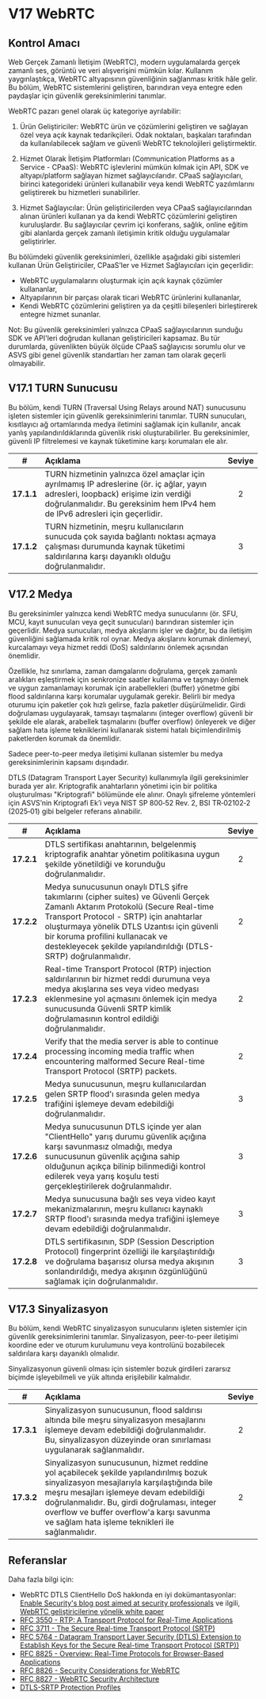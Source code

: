 # V17 WebRTC

## Kontrol Amacı

Web Gerçek Zamanlı İletişim (WebRTC), modern uygulamalarda gerçek zamanlı ses, görüntü ve veri alışverişini mümkün kılar. Kullanım yaygınlaştıkça, WebRTC altyapısının güvenliğinin sağlanması kritik hâle gelir. Bu bölüm, WebRTC sistemlerini geliştiren, barındıran veya entegre eden paydaşlar için güvenlik gereksinimlerini tanımlar.

WebRTC pazarı genel olarak üç kategoriye ayrılabilir:

1. Ürün Geliştiriciler: WebRTC ürün ve çözümlerini geliştiren ve sağlayan özel veya açık kaynak tedarikçileri. Odak noktaları, başkaları tarafından da kullanılabilecek sağlam ve güvenli WebRTC teknolojileri geliştirmektir.

2. Hizmet Olarak İletişim Platformları (Communication Platforms as a Service - CPaaS): WebRTC işlevlerini mümkün kılmak için API, SDK ve altyapı/platform sağlayan hizmet sağlayıcılarıdır. CPaaS sağlayıcıları, birinci kategorideki ürünleri kullanabilir veya kendi WebRTC yazılımlarını geliştirerek bu hizmetleri sunabilirler.

3. Hizmet Sağlayıcılar: Ürün geliştiricilerden veya CPaaS sağlayıcılarından alınan ürünleri kullanan ya da kendi WebRTC çözümlerini geliştiren kuruluşlardır. Bu sağlayıcılar çevrim içi konferans, sağlık, online eğitim gibi alanlarda gerçek zamanlı iletişimin kritik olduğu uygulamalar geliştirirler.

Bu bölümdeki güvenlik gereksinimleri, özellikle aşağıdaki gibi sistemleri kullanan Ürün Geliştiriciler, CPaaS’ler ve Hizmet Sağlayıcıları için geçerlidir:

* WebRTC uygulamalarını oluşturmak için açık kaynak çözümler kullananlar,
* Altyapılarının bir parçası olarak ticari WebRTC ürünlerini kullananlar,
* Kendi WebRTC çözümlerini geliştiren ya da çeşitli bileşenleri birleştirerek entegre hizmet sunanlar.

Not: Bu güvenlik gereksinimleri yalnızca CPaaS sağlayıcılarının sunduğu SDK ve API'leri doğrudan kullanan geliştiricileri kapsamaz. Bu tür durumlarda, güvenlikten büyük ölçüde CPaaS sağlayıcısı sorumlu olur ve ASVS gibi genel güvenlik standartları her zaman tam olarak geçerli olmayabilir.

## V17.1 TURN Sunucusu

Bu bölüm, kendi TURN (Traversal Using Relays around NAT) sunucusunu işleten sistemler için güvenlik gereksinimlerini tanımlar. TURN sunucuları, kısıtlayıcı ağ ortamlarında medya iletimini sağlamak için kullanılır, ancak yanlış yapılandırıldıklarında güvenlik riski oluşturabilirler. Bu gereksinimler, güvenli IP filtrelemesi ve kaynak tüketimine karşı korumaları ele alır.

| # | Açıklama | Seviye |
| :---: | :--- | :---: |
| **17.1.1** | TURN hizmetinin yalnızca özel amaçlar için ayrılmamış IP adreslerine (ör. iç ağlar, yayın adresleri, loopback) erişime izin verdiği doğrulanmalıdır. Bu gereksinim hem IPv4 hem de IPv6 adresleri için geçerlidir. | 2 |
| **17.1.2** | TURN hizmetinin, meşru kullanıcıların sunucuda çok sayıda bağlantı noktası açmaya çalışması durumunda kaynak tüketimi saldırılarına karşı dayanıklı olduğu doğrulanmalıdır. | 3 |

## V17.2 Medya

Bu gereksinimler yalnızca kendi WebRTC medya sunucularını (ör. SFU, MCU, kayıt sunucuları veya geçit sunucuları) barındıran sistemler için geçerlidir. Medya sunucuları, medya akışlarını işler ve dağıtır, bu da iletişim güvenliğini sağlamada kritik rol oynar. Medya akışlarını korumak dinlemeyi, kurcalamayı veya hizmet reddi (DoS) saldırılarını önlemek açısından önemlidir.

Özellikle, hız sınırlama, zaman damgalarını doğrulama, gerçek zamanlı aralıkları eşleştirmek için senkronize saatler kullanma ve taşmayı önlemek ve uygun zamanlamayı korumak için arabellekleri (buffer) yönetme gibi flood saldırılarına karşı korumalar uygulamak gerekir. Belirli bir medya oturumu için paketler çok hızlı gelirse, fazla paketler düşürülmelidir. Girdi doğrulaması uygulayarak, tamsayı taşmalarını (integer overflow) güvenli bir şekilde ele alarak, arabellek taşmalarını (buffer overflow) önleyerek ve diğer sağlam hata işleme tekniklerini kullanarak sistemi hatalı biçimlendirilmiş paketlerden korumak da önemlidir.

Sadece peer-to-peer medya iletişimi kullanan sistemler bu medya gereksinimlerinin kapsamı dışındadır.

DTLS (Datagram Transport Layer Security) kullanımıyla ilgili gereksinimler burada yer alır. Kriptografik anahtarların yönetimi için bir politika oluşturulması "Kriptografi" bölümünde ele alınır. Onaylı şifreleme yöntemleri için ASVS’nin Kriptografi Ek’i veya NIST SP 800‑52 Rev. 2, BSI TR‑02102‑2 (2025‑01) gibi belgeler referans alınabilir.

| # | Açıklama | Seviye |
| :---: | :--- | :---: |
| **17.2.1** | 	DTLS sertifikası anahtarının, belgelenmiş kriptografik anahtar yönetim politikasına uygun şekilde yönetildiği ve korunduğu doğrulanmalıdır. | 2 |
| **17.2.2** | Medya sunucusunun onaylı DTLS şifre takımlarını (cipher suites) ve Güvenli Gerçek Zamanlı Aktarım Protokolü (Secure Real-time Transport Protocol - SRTP) için anahtarlar oluşturmaya yönelik DTLS Uzantısı için güvenli bir koruma profilini kullanacak ve destekleyecek şekilde yapılandırıldığı (DTLS-SRTP) doğrulanmalıdır. | 2 |
| **17.2.3** | Real-time Transport Protocol (RTP) injection saldırılarının bir hizmet reddi durumuna veya medya akışlarına ses veya video medyası eklenmesine yol açmasını önlemek için medya sunucusunda Güvenli SRTP kimlik doğrulamasının kontrol edildiği doğrulanmalıdır. | 2 |
| **17.2.4** | Verify that the media server is able to continue processing incoming media traffic when encountering malformed Secure Real-time Transport Protocol (SRTP) packets. | 2 |
| **17.2.5** | Medya sunucusunun, meşru kullanıcılardan gelen SRTP flood'ı sırasında gelen medya trafiğini işlemeye devam edebildiği doğrulanmalıdır. | 3 |
| **17.2.6** | Medya sunucusunun DTLS içinde yer alan "ClientHello" yarış durumu güvenlik açığına karşı savunmasız olmadığı, medya sunucusunun güvenlik açığına sahip olduğunun açıkça bilinip bilinmediği kontrol edilerek veya yarış koşulu testi gerçekleştirilerek doğrulanmalıdır. | 3 |
| **17.2.7** | Medya sunucusuna bağlı ses veya video kayıt mekanizmalarının, meşru kullanıcı kaynaklı SRTP flood'ı sırasında medya trafiğini işlemeye devam edebildiği doğrulanmalıdır. | 3 |
| **17.2.8** | DTLS sertifikasının, SDP (Session Description Protocol) fingerprint özelliği ile karşılaştırıldığı ve doğrulama başarısız olursa medya akışının sonlandırıldığı, medya akışının özgünlüğünü sağlamak için doğrulanmalıdır. | 3 |

## V17.3 Sinyalizasyon

Bu bölüm, kendi WebRTC sinyalizasyon sunucularını işleten sistemler için güvenlik gereksinimlerini tanımlar. Sinyalizasyon, peer-to-peer iletişimi koordine eder ve oturum kurulumunu veya kontrolünü bozabilecek saldırılara karşı dayanıklı olmalıdır.

Sinyalizasyonun güvenli olması için sistemler bozuk girdileri zararsız biçimde işleyebilmeli ve yük altında erişilebilir kalmalıdır.

| # | Açıklama | Seviye |
| :---: | :--- | :---: |
| **17.3.1** | Sinyalizasyon sunucusunun, flood saldırısı altında bile meşru sinyalizasyon mesajlarını işlemeye devam edebildiği doğrulanmalıdır. Bu, sinyalizasyon düzeyinde oran sınırlaması uygulanarak sağlanmalıdır. | 2 |
| **17.3.2** | Sinyalizasyon sunucusunun, hizmet reddine yol açabilecek şekilde yapılandırılmış bozuk sinyalizasyon mesajlarıyla karşılaştığında bile meşru mesajları işlemeye devam edebildiği doğrulanmalıdır. Bu, girdi doğrulaması, integer overflow ve buffer overflow'a karşı savunma ve sağlam hata işleme teknikleri ile sağlanmalıdır.	 | 2 |

## Referanslar

Daha fazla bilgi için:

* WebRTC DTLS ClientHello DoS hakkında en iyi dokümantasyonlar: [Enable Security's blog post aimed at security professionals](https://www.enablesecurity.com/blog/novel-dos-vulnerability-affecting-webrtc-media-servers/) ve ilgili, [WebRTC geliştiricilerine yönelik white paper](https://www.enablesecurity.com/blog/webrtc-hello-race-conditions-paper/)
* [RFC 3550 - RTP: A Transport Protocol for Real-Time Applications](https://www.rfc-editor.org/rfc/rfc3550)
* [RFC 3711 - The Secure Real-time Transport Protocol (SRTP)](https://datatracker.ietf.org/doc/html/rfc3711)
* [RFC 5764 - Datagram Transport Layer Security (DTLS) Extension to Establish Keys for the Secure Real-time Transport Protocol (SRTP))](https://datatracker.ietf.org/doc/html/rfc5764)
* [RFC 8825 - Overview: Real-Time Protocols for Browser-Based Applications](https://www.rfc-editor.org/info/rfc8825)
* [RFC 8826 - Security Considerations for WebRTC](https://www.rfc-editor.org/info/rfc8826)
* [RFC 8827 - WebRTC Security Architecture](https://www.rfc-editor.org/info/rfc8827)
* [DTLS-SRTP Protection Profiles](https://www.iana.org/assignments/srtp-protection/srtp-protection.xhtml)
